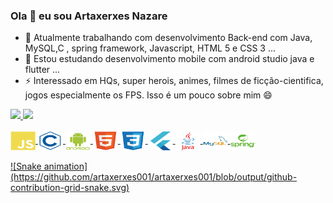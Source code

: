 ### Ola  👋  eu sou Artaxerxes Nazare
- 🔭 Atualmente trabalhando com desenvolvimento Back-end com Java, MySQL,C , spring framework, Javascript, HTML 5 e CSS 3 ...
- 🌱 Estou estudando desenvolvimento mobile com android studio java e flutter ...
- ⚡ Interessado em HQs, super herois, animes, filmes de ficção-cientifica, jogos especialmente os FPS.
Isso é um pouco sobre mim 😄

 <div style="display: inline_block">
  <a href="https://github.com/artaxerxes001">
  <img height="170em" src="https://github-readme-stats.vercel.app/api?username=artaxerxes001&show_icons=true&theme=dracula&include_all_commits=true&count_private=true"/>
  <img height="170em" src="https://github-readme-stats.vercel.app/api/top-langs/?username=artaxerxes001&layout=compact&langs_count=7&theme=dracula"/>
</div>
<div style="display: inline_block"><br>
  <img align="center" alt="Artaxerxes-Js" height="30" width="40" src="https://raw.githubusercontent.com/devicons/devicon/master/icons/javascript/javascript-plain.svg">
  <img align="center" alt="Artaxerxes-C" height="30" width="40" src="https://github.com/devicons/devicon/blob/master/icons/c/c-line.svg">
  <img align="center" alt="Artaxerxes-Android" height="30" width="40" src="https://github.com/devicons/devicon/blob/master/icons/android/android-plain-wordmark.svg">
  <img align="center" alt="Artaxerxes-HTML" height="30" width="40" src="https://raw.githubusercontent.com/devicons/devicon/master/icons/html5/html5-original.svg">
  <img align="center" alt="Artaxerxes-CSS" height="30" width="40" src="https://raw.githubusercontent.com/devicons/devicon/master/icons/css3/css3-original.svg">
  <img align="center" alt="Artaxerxes-Flutter" height="30" width="40" src="https://github.com/devicons/devicon/blob/master/icons/flutter/flutter-original.svg">
  <img align="center" alt="Artaxerxes-Java" height="30" width="40" src="https://github.com/devicons/devicon/blob/master/icons/java/java-original-wordmark.svg">
  <img align="center" alt="Artaxerxes-MySQL" height="30" width="40" src="https://github.com/devicons/devicon/blob/master/icons/mysql/mysql-original-wordmark.svg">
  <img align="center" alt="Artaxerxes-Spring" height="30" width="40" src="https://github.com/devicons/devicon/blob/master/icons/spring/spring-original-wordmark.svg">
</div>
 <br>
 <div>
   ![Snake animation](https://github.com/artaxerxes001/artaxerxes001/blob/output/github-contribution-grid-snake.svg)
 </div>

